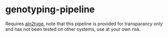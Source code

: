 # genotyping-pipeline

Requires [aln2type](https://github.com/connor-lab/aln2type), note that this pipeline is provided for transparancy only and has not been tested on other systems, use at your own risk.